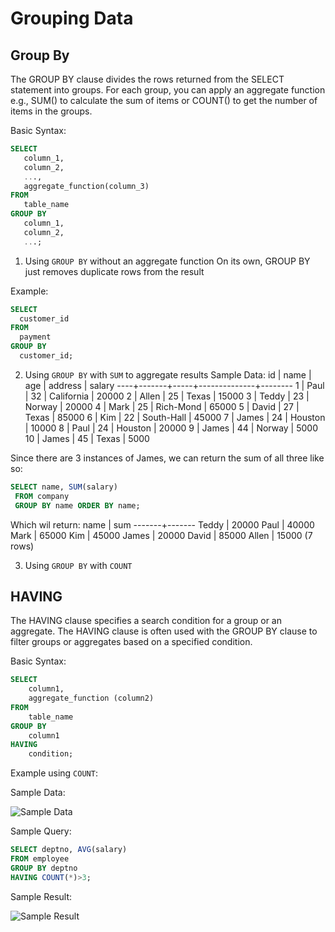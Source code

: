 # Grouping Data

## Group By

The GROUP BY clause divides the rows returned from the SELECT statement into groups. For each group, you can apply an aggregate function e.g.,  SUM() to calculate the sum of items or COUNT() to get the number of items in the groups.



Basic Syntax:
```SQL
SELECT 
   column_1, 
   column_2,
   ...,
   aggregate_function(column_3)
FROM 
   table_name
GROUP BY 
   column_1,
   column_2,
   ...;
 ```
 
 1. Using `GROUP BY` without an aggregate function
On its own, GROUP BY just removes duplicate rows from the result

Example:
 ```SQL
 SELECT
   customer_id
FROM
   payment
GROUP BY
   customer_id;
 ```
 
 2. Using `GROUP BY` with `SUM` to aggregate results
 Sample Data:
  id | name  | age | address      | salary
 ----+-------+-----+--------------+--------
   1 | Paul  |  32 | California   |  20000
   2 | Allen |  25 | Texas        |  15000
   3 | Teddy |  23 | Norway       |  20000
   4 | Mark  |  25 | Rich-Mond    |  65000
   5 | David |  27 | Texas        |  85000
   6 | Kim   |  22 | South-Hall   |  45000
   7 | James |  24 | Houston      |  10000
   8 | Paul  |  24 | Houston      |  20000
   9 | James |  44 | Norway       |   5000
  10 | James |  45 | Texas        |   5000
 
 Since there are 3 instances of James, we can return the sum of all three like so:
 ```SQL
SELECT name, SUM(salary) 
  FROM company 
  GROUP BY name ORDER BY name;
```
Which wil return:
 name  |  sum
-------+-------
 Teddy | 20000
 Paul  | 40000
 Mark  | 65000
 Kim   | 45000
 James | 20000
 David | 85000
 Allen | 15000
(7 rows)

3. Using `GROUP BY` with `COUNT`


## HAVING
The HAVING clause specifies a search condition for a group or an aggregate. The HAVING clause is often used with the GROUP BY clause to filter groups or aggregates based on a specified condition.

Basic Syntax:
```SQL
SELECT
	column1,
	aggregate_function (column2)
FROM
	table_name
GROUP BY
	column1
HAVING
	condition;
```


Example using `COUNT`:

Sample Data:

![Sample Data](https://www.w3resource.com/w3r_images/pgsql-sample-table-employee.gif)

Sample Query:
```SQL
SELECT deptno, AVG(salary)
FROM employee
GROUP BY deptno
HAVING COUNT(*)>3;
```

Sample Result:

![Sample Result](https://www.w3resource.com/w3r_images/postgresql-having-example1.png)
